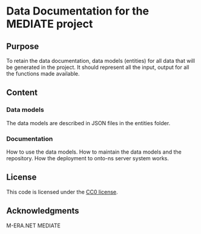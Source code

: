 # Data Documentation for the MEDIATE project

## Purpose

To retain the data documentation, data models (entities) for all data that will be generated in the project.
It should represent all the input, output for all the functions made available.

## Content

### Data models

The data models are described in JSON files in the entities folder.

### Documentation

How to use the data models.
How to maintain the data models and the repository.
How the deployment to onto-ns server system works.

## License

This code is licensed under the [CC0 license](LICENSE).

## Acknowledgments

M-ERA.NET MEDIATE

